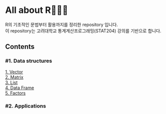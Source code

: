 # All about R👩🏻‍💻
R의 기초적인 문법부터 활용까지를 정리한 repository 입니다.      
이 repository는 고려대학교 통계계산프로그래밍(STAT204) 강의를 기반으로 합니다. 


## Contents 

### #1. Data structures
  [1. Vector](https://github.com/daeunni/All-about-R-/blob/main/1.%20Vector.md)     
  [2. Matrix](https://github.com/daeunni/All-about-R-/blob/main/2.%20Matrix.md)      
  [3. List](https://github.com/daeunni/All-about-R-/blob/main/3.%20Lists.md)    
  [4. Data Frame](https://github.com/daeunni/All-about-R-/blob/main/4.%20Dataframes.md)     
  [5. Factors](https://github.com/daeunni/All-about-R-/blob/main/5.%20Factor.md)


### #2. Applications 
